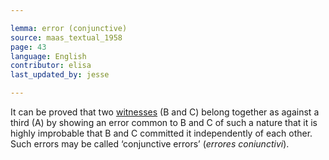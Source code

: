 ```yaml
---

lemma: error (conjunctive)
source: maas_textual_1958
page: 43
language: English
contributor: elisa
last_updated_by: jesse

---
```

It can be proved that two [witnesses](witness.html) (B and C) belong together as against a third (A) by showing an error common to B and C of such a nature that it is highly improbable that B and C committed it independently of each other. Such errors may be called ‘conjunctive errors’ (_errores coniunctivi_).
